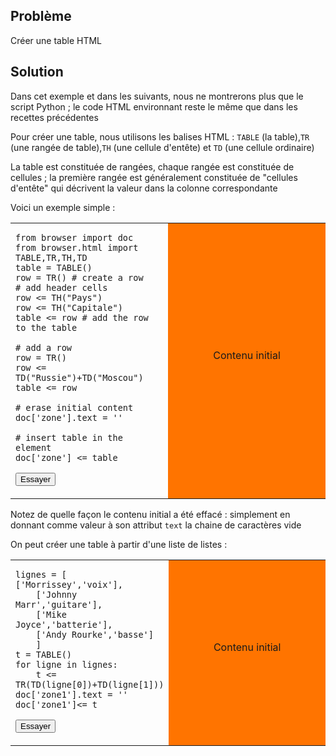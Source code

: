 Problème
--------

Créer une table HTML


Solution
--------


Dans cet exemple et dans les suivants, nous ne montrerons plus que le script Python ; le code HTML environnant reste le même que dans les recettes précédentes

Pour créer une table, nous utilisons les balises HTML : `TABLE` (la table),`TR` (une rangée de table),`TH` (une cellule d'entête) et `TD` (une cellule ordinaire)

La table est constituée de rangées, chaque rangée est constituée de cellules ; la première rangée est généralement constituée de "cellules d'entête" qui décrivent la valeur dans la colonne correspondante

Voici un exemple simple :

<table width="100%">
<tr>
<td style="width:50%;">

    from browser import doc
    from browser.html import TABLE,TR,TH,TD
    table = TABLE()
    row = TR() # create a row
    # add header cells
    row <= TH("Pays")
    row <= TH("Capitale")
    table <= row # add the row to the table
    
    # add a row
    row = TR()
    row <= TD("Russie")+TD("Moscou")
    table <= row
    
    # erase initial content
    doc['zone'].text = ''
    
    # insert table in the element
    doc['zone'] <= table

<button id="fill_zone">Essayer</button>
</td>
<td id="zone" style="background-color:#FF7400;text-align:center;">Contenu initial<p>
</td>
</tr>
</table>

<script type="text/python3">
def fill_zone(ev):
    src = doc.get(selector="pre.marked")[0].text
    exec(src)

doc['fill_zone'].bind('click', fill_zone)
</script>

Notez de quelle façon le contenu initial a été effacé : simplement en donnant comme valeur à son attribut `text` la chaine de caractères vide

On peut créer une table à partir d'une liste de listes :

<table width="100%">
<tr>
<td style="width:50%;">

    lignes = [ ['Morrissey','voix'],
        ['Johnny Marr','guitare'],
        ['Mike Joyce','batterie'],
        ['Andy Rourke','basse']
        ]
    t = TABLE()
    for ligne in lignes:
        t <= TR(TD(ligne[0])+TD(ligne[1]))
    doc['zone1'].text = ''
    doc['zone1']<= t

<button id="build_table">Essayer</button>
</td>
<td id="zone1" style="background-color:#FF7400;text-align:center;">Contenu initial<p>
</td>
</tr>
</table>

<script type="text/python3">
def build_table(ev):
    src = doc.get(selector="pre.marked")[1].text
    exec(src)
doc['build_table'].bind('click', build_table)
</script>

